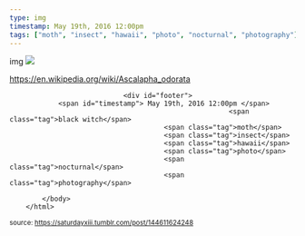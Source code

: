 ```yaml
---
type: img
timestamp: May 19th, 2016 12:00pm
tags: ["moth", "insect", "hawaii", "photo", "nocturnal", "photography"]
---
```

img
<img src="https://saturdayxiii.github.io/media/144611624248.jpg"/>
                                                                                          
<a href="https://en.wikipedia.org/wiki/Ascalapha_odorata" target="_blank">https://en.wikipedia.org/wiki/Ascalapha_odorata</a><br/>
 
                                    
                
                
                
                
                                <div id="footer">
                <span id="timestamp"> May 19th, 2016 12:00pm </span>
                                                          <span class="tag">black witch</span>
                                          <span class="tag">moth</span>
                                          <span class="tag">insect</span>
                                          <span class="tag">hawaii</span>
                                          <span class="tag">photo</span>
                                          <span class="tag">nocturnal</span>
                                          <span class="tag">photography</span>
                                                    
            </body>
        </html>

        
<small>source: https://saturdayxiii.tumblr.com/post/144611624248</small>